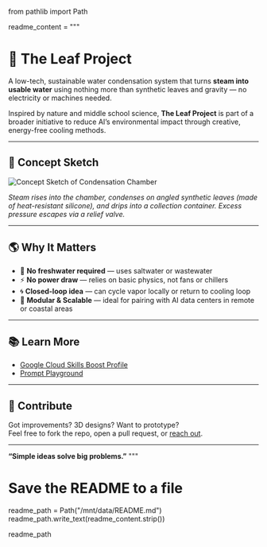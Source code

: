 from pathlib import Path

readme_content = """
# 🌿 The Leaf Project

A low-tech, sustainable water condensation system that turns **steam into usable water** using nothing more than synthetic leaves and gravity — no electricity or machines needed.

Inspired by nature and middle school science, **The Leaf Project** is part of a broader initiative to reduce AI’s environmental impact through creative, energy-free cooling methods.

---

## 🧠 Concept Sketch

![Concept Sketch of Condensation Chamber](schematic/concept_sketch_condensation_chamber.png)

*Steam rises into the chamber, condenses on angled synthetic leaves (made of heat-resistant silicone), and drips into a collection container. Excess pressure escapes via a relief valve.*

---

## 🌎 Why It Matters

- 🌊 **No freshwater required** — uses saltwater or wastewater
- ⚡ **No power draw** — relies on basic physics, not fans or chillers
- 🌀 **Closed-loop idea** — can cycle vapor locally or return to cooling loop
- 🧩 **Modular & Scalable** — ideal for pairing with AI data centers in remote or coastal areas

---


## 📚 Learn More
- [Google Cloud Skills Boost Profile](https://www.cloudskillsboost.google/public_profiles/a32749a5-8963-4278-99e4-f2266038458f)
- [Prompt Playground](https://github.com/AGRefurbished/prompt-playground)

---

## 💬 Contribute
Got improvements? 3D designs? Want to prototype?  
Feel free to fork the repo, open a pull request, or [reach out](mailto:mali198919@yahoo.com).

---

**“Simple ideas solve big problems.”**
"""

# Save the README to a file
readme_path = Path("/mnt/data/README.md")
readme_path.write_text(readme_content.strip())

readme_path
